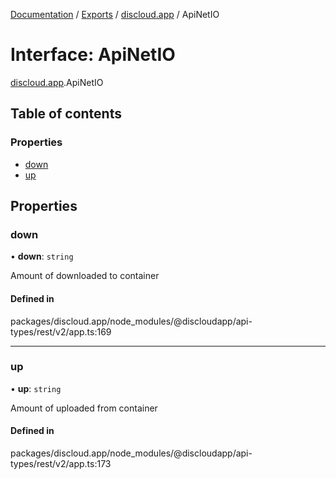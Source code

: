 [Documentation](../README.md) / [Exports](../modules.md) / [discloud.app](../modules/discloud_app.md) / ApiNetIO

# Interface: ApiNetIO

[discloud.app](../modules/discloud_app.md).ApiNetIO

## Table of contents

### Properties

- [down](discloud_app.ApiNetIO.md#down)
- [up](discloud_app.ApiNetIO.md#up)

## Properties

### down

• **down**: `string`

Amount of downloaded to container

#### Defined in

packages/discloud.app/node_modules/@discloudapp/api-types/rest/v2/app.ts:169

___

### up

• **up**: `string`

Amount of uploaded from container

#### Defined in

packages/discloud.app/node_modules/@discloudapp/api-types/rest/v2/app.ts:173
